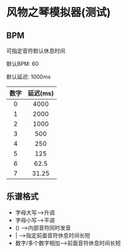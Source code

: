 # 风物之琴模拟器(测试)

## BPM

可指定音符默认休息时间

默认BPM: 60

默认延迟: 1000ms

| 数字 | 延迟(ms) |
| :--: | :------: |
|  0   |   4000   |
|  1   |   2000   |
|  2   |   1000   |
|  3   |   500    |
|  4   |   250    |
|  5   |   125    |
|  6   |   62.5   |
|  7   |  31.25   |

## 乐谱格式

+ 字母大写-->升调
+ 字母小写-->平调
+ () -->内部音符同时发音
+ | -->指定前面音符休息时间长短
+ 数字/多个数字相加-->前面音符休息时间长短
